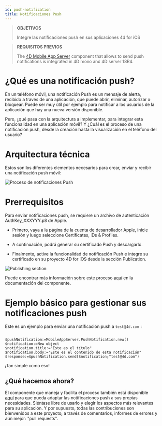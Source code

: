 ```yaml
---
id: push-notification
title: Notificaciones Push
---
```


> **OBJETIVOS**
> 
> Integre las notificaciones push en sus aplicaciones 4d for iOS

> **REQUISITOS PREVIOS**
> 
> The [4D Mobile App Server](https://github.com/4d-for-ios/4D-Mobile-App-Server) component that allows to send push notifications is integrated in 4D mono and 4D server 18R4.

# ¿Qué es una notificación push?

En un teléfono móvil, una notificación Push es un mensaje de alerta, recibido a través de una aplicación, que puede abrir, eliminar, autorizar o bloquear. Puede ser muy útil por ejemplo para notificar a los usuarios de la aplicación que hay una nueva versión disponible.

Pero, ¿qué pasa con la arquitectura a implementar, para integrar esta funcionalidad en una aplicación móvil? Y ¿Cuál es el proceso de una notificación push, desde la creación hasta la visualización en el teléfono del usuario?

# Arquitectura técnica

Estos son los diferentes elementos necesarios para crear, enviar y recibir una notificación push móvil:

![Proceso de notificaciones Push](assets/en/push-notification/4D-for-ios-push-notification.png)

# Prerrequisitos

Para enviar notificaciones push, se requiere un archivo de autenticación AuthKey_XXXYYY.p8 de Apple.

* Primero, vaya a la página de la cuenta de desarrollador Apple, inicie sesión y luego seleccione Certificates, IDs & Profiles.

* A continuación, podrá generar su certificado Push y descargarlo.

* Finalmente, active la funcionalidad de notificación Push e integre su certificado en su proyecto 4D for iOS desde la sección Publication.

![Publishing section](assets/en/push-notification/push-notification-publishing-section.png)

Puede encontrar más información sobre este proceso [aquí](https://github.com/4d-for-ios/4D-Mobile-App-Server/blob/master/Documentation/Classes/PushNotification.md) en la documentación del componente.

# Ejemplo básico para gestionar sus notificaciones push

Este es un ejemplo para enviar una notificación push a `test@4d.com `:

```4d

$pushNotification:=MobileAppServer.PushNotification.new() 
$notification:=New object 
$notification.title:="Este es el título" 
$notification.body:="Este es el contenido de esta notificación" 
$response:=$pushNotification.send($notification;"test@4d.com")

```

¡Tan simple como eso!


## ¿Qué hacemos ahora?

El componente que maneja y facilita el proceso también está disponible [aquí](https://github.com/4d-for-ios/4D-Mobile-App-Server/blob/master/Documentation/Classes/PushNotification.md) para que pueda adaptar las notificaciones push a sus propias necesidades. Siéntase libre de usarlo y elegir los aspectos más relevantes para su aplicación. Y por supuesto, todas las contribuciones son bienvenidos a este proyecto, a través de comentarios, informes de errores y aún mejor: "pull requests".


